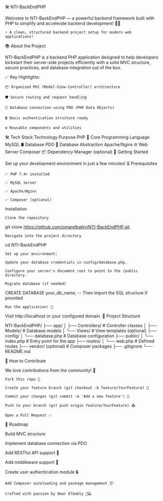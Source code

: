 🛠️ NTI-BackEndPHP

Welcome to NTI-BackEndPHP — a powerful backend framework built with PHP to simplify and accelerate backend development! 🚀✨

    ⚡ A clean, structured backend project setup for modern web applications!

📚 About the Project

NTI-BackEndPHP is a backend PHP application designed to help developers kickstart their server-side projects efficiently with a solid MVC structure, secure practices, and database integration out of the box.

✅ Key Highlights:

    📦 Organized MVC (Model-View-Controller) architecture

    🛡️ Secure routing and request handling

    🗄️ Database connection using PDO (PHP Data Objects)

    🔒 Basic authentication structure ready

    ⚙️ Reusable components and utilities

🛠️ Tech Stack
Technology	Purpose
PHP 🐘	Core Programming Language
MySQL 🛢️	Database
PDO 🔌	Database Abstraction
Apache/Nginx 🌐	Web Server
Composer 📦	Dependency Manager (optional)
🚀 Getting Started

Set up your development environment in just a few minutes! ⏳
Prerequisites

    ✅ PHP 7.4+ installed

    ✅ MySQL Server

    ✅ Apache/Nginx

    ✅ Composer (optional)

Installation

    Clone the repository

git clone https://github.com/omarelbably/NTI-BackEndPHP.git

    Navigate into the project directory

cd NTI-BackEndPHP

    Set up your environment:

    Update your database credentials in config/database.php.

    Configure your server's document root to point to the /public directory.

    Migrate database (if needed)

CREATE DATABASE your_db_name;
-- Then import the SQL structure if provided

    Run the application! 🎉

Visit http://localhost or your configured domain.
📂 Project Structure

NTI-BackEndPHP/
├── app/
│   ├── Controllers/   # Controller classes
│   ├── Models/        # Database models
│   └── Views/         # View templates (optional)
├── config/
│   └── database.php   # Database configuration
├── public/
│   └── index.php      # Entry point for the app
├── routes/
│   └── web.php        # Defined routes
├── vendor/ (optional) # Composer packages
├── .gitignore
└── README.md

🧩 How to Contribute

We love contributions from the community! 🌟

    Fork this repo 🍴

    Create your feature branch (git checkout -b feature/YourFeature) 🚀

    Commit your changes (git commit -m 'Add a new feature') 📌

    Push to your branch (git push origin feature/YourFeature) 📤

    Open a Pull Request ✅

🎯 Roadmap

Build MVC structure

Implement database connection via PDO

Add RESTful API support 📡

Add middleware support 🔐

Create user authentication module 🔒

    Add Composer autoloading and package management 📦

    Crafted with passion by Omar Elbably 🐘💻
